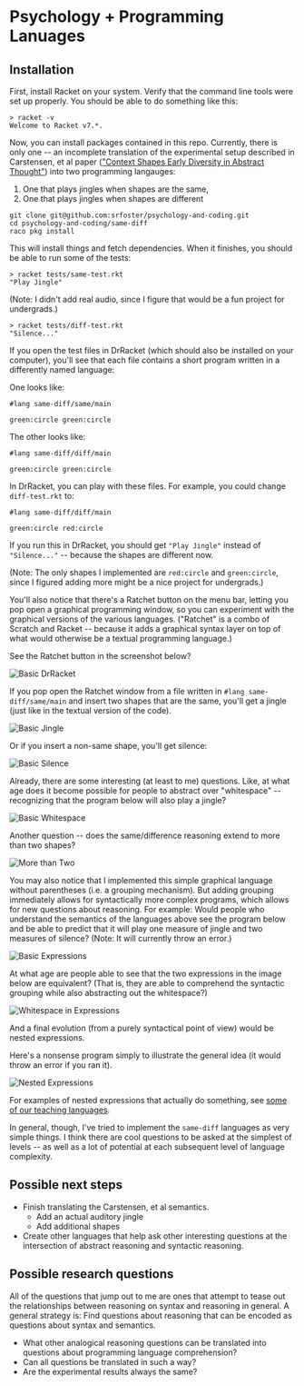 # Psychology + Programming Lanuages 

## Installation

First, install Racket on your system.  Verify that the command line tools were set up properly.  You should be able to do something like this:

```
> racket -v
Welcome to Racket v7.*.
```

Now, you can install packages contained in this repo.  Currently, there is only one -- an incomplete translation of the experimental setup described in Carstensen, et al paper (["Context Shapes Early Diversity in Abstract Thought"](https://ucsdnews.ucsd.edu/pressrelease/culture_shapes_how_we_learn_to_reason)) into two programming langauges:

1) One that plays jingles when shapes are the same,
2) One that plays jingles when shapes are different

```
git clone git@github.com:srfoster/psychology-and-coding.git
cd psychology-and-coding/same-diff
raco pkg install
```

This will install things and fetch dependencies.   When it finishes, you should be able to run some of the tests:

```
> racket tests/same-test.rkt
"Play Jingle"
```

(Note: I didn't add real audio, since I figure that would be a fun project for undergrads.)

```
> racket tests/diff-test.rkt
"Silence..."
```

If you open the test files in DrRacket (which should also be installed on your computer), you'll see that each file contains a short program written in a differently named language:

One looks like:

```
#lang same-diff/same/main

green:circle green:circle
```

The other looks like:

```
#lang same-diff/diff/main

green:circle green:circle
```

In DrRacket, you can play with these files.  For example, you could change `diff-test.rkt` to:

```
#lang same-diff/diff/main

green:circle red:circle
```

If you run this in DrRacket, you should get `"Play Jingle"` instead of `"Silence..."` -- because the shapes are different now.

(Note: The only shapes I implemented are `red:circle` and `green:circle`, since I figured adding more might be a nice project for undergrads.)

You'll also notice that there's a Ratchet button on the menu bar, letting you pop open a graphical programming window, so you can experiment with the graphical versions of the various languages.  ("Ratchet" is a combo of Scratch and Racket -- because it adds a graphical syntax layer on top of what would otherwise be a textual programming language.)

See the Ratchet button in the screenshot below?

![Basic DrRacket](./images/basic-drracket.png)

If you pop open the Ratchet window from a file written in `#lang same-diff/same/main` and insert two shapes that are the same, you'll get a jingle (just like in the textual version of the code).

![Basic Jingle](./images/basic-jingle.png)

Or if you insert a non-same shape, you'll get silence:

![Basic Silence](./images/basic-silence.png)

Already, there are some interesting (at least to me) questions.  Like, at what age does it become possible for people to abstract over "whitespace" -- recognizing that the program below will also play a jingle?

![Basic Whitespace](./images/basic-whitespace.png)

Another question -- does the same/difference reasoning extend to more than two shapes?

![More than Two](./images/more-than-two.png)

You may also notice that I implemented this simple graphical language without parentheses (i.e. a grouping mechanism).  But adding grouping immediately allows for syntactically more complex programs, which allows for new questions about reasoning.  For example: Would people who understand the semantics of the languages above see the program below and be able to predict that it will play one measure of jingle and two measures of silence?  (Note: It will currently throw an error.)

![Basic Expressions](./images/basic-expressions.png)

At what age are people able to see that the two expressions in the image below are equivalent?  (That is, they are able to comprehend the syntactic grouping while also abstracting out the whitespace?)

![Whitespace in Expressions](./images/whitespace-in-expressions.png)

And a final evolution (from a purely syntactical point of view) would be nested expressions.

Here's a nonsense program simply to illustrate the general idea (it would throw an error if you ran it).

![Nested Expressions](./images/nested-expressions.png)

For examples of nested expressions that actually do something, see [some of our teaching languages](https://katas.thoughtstem.com/K2/ts-k2-clicker-cartoon-asp-2020/doc/manual/Collect_Katas.html#%28part._.Clicker_.Collect_001_.Kata%29).

In general, though, I've tried to implement the `same-diff` languages as very simple things.  I think there are cool questions to be asked at the simplest of levels -- as well as a lot of potential at each subsequent level of language complexity.

## Possible next steps

* Finish translating the Carstensen, et al semantics.
  - Add an actual auditory jingle
  - Add additional shapes
* Create other languages that help ask other interesting questions at the intersection of abstract reasoning and syntactic reasoning.

## Possible research questions

All of the questions that jump out to me are ones that attempt to tease out the relationships between reasoning on syntax and reasoning in general.  A general strategy is: Find questions about reasoning that can be encoded as questions about syntax and semantics.

* What other analogical reasoning questions can be translated into questions about programming language comprehension?
* Can all questions be translated in such a way?
* Are the experimental results always the same?

